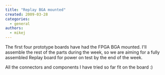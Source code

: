 ```yaml
---
title: "Replay BGA mounted"
created: 2009-03-28
categories: 
  - general
authors: 
  - mikej
---
```


The first four prototype boards have had the FPGA BGA mounted. I'll assemble the rest of the parts during the week, so we are aiming for a fully assembled Replay board for power on test by the end of the week.

All the connectors and components I have tried so far fit on the board :)
